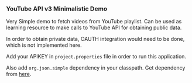 
### YouTube API v3 Minimalistic Demo  
  
Very Simple demo to fetch videos from YouTube playlist. Can be used as learning  resource to make calls to YouTube API for obtaining public data.  
  
In order to obtain private data, OAUTH integration would need to be done,    which is not implemented here.  
  
Add your APIKEY in `project.properties` file in order to run this application.  
  
Also add `org.json.simple` dependency in your classpath. Get dependency from [here](https://code.google.com/archive/p/json-simple/).